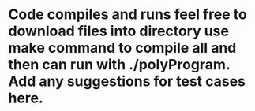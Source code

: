 
# Code compiles and runs feel free to download files into directory use make command to compile all and then can run with ./polyProgram. Add any suggestions for test cases here.

